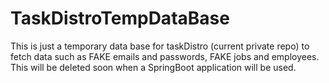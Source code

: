 # TaskDistroTempDataBase
This is just a temporary data base for taskDistro (current private repo)  to fetch data such as FAKE emails and passwords, FAKE jobs and employees. This will be deleted soon when a SpringBoot application will be used. 
